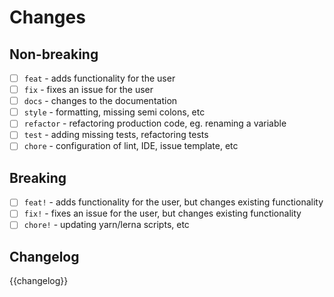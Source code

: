 # Changes

## Non-breaking

- [ ] `feat` - adds functionality for the user
- [ ] `fix` - fixes an issue for the user
- [ ] `docs` - changes to the documentation
- [ ] `style` - formatting, missing semi colons, etc
- [ ] `refactor` - refactoring production code, eg. renaming a variable
- [ ] `test` - adding missing tests, refactoring tests
- [ ] `chore` - configuration of lint, IDE, issue template, etc

## Breaking

- [ ] `feat!` - adds functionality for the user, but changes existing functionality
- [ ] `fix!` - fixes an issue for the user, but changes existing functionality
- [ ] `chore!` - updating yarn/lerna scripts, etc

## Changelog

{{changelog}}
